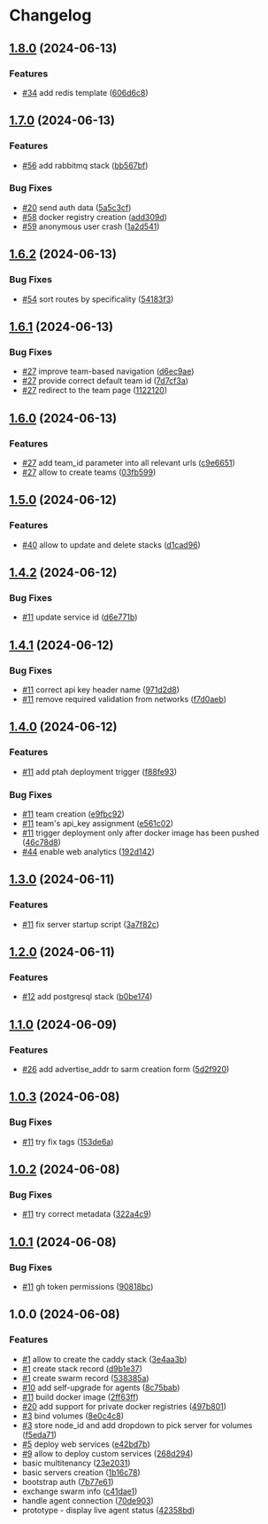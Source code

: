 # Changelog

## [1.8.0](https://github.com/ptah-sh/ptah_server/compare/v1.7.0...v1.8.0) (2024-06-13)


### Features

* [#34](https://github.com/ptah-sh/ptah_server/issues/34) add redis template ([606d6c8](https://github.com/ptah-sh/ptah_server/commit/606d6c890b5468a13a3b14ed083ddbe76ebdd4e5))

## [1.7.0](https://github.com/ptah-sh/ptah_server/compare/v1.6.2...v1.7.0) (2024-06-13)


### Features

* [#56](https://github.com/ptah-sh/ptah_server/issues/56) add rabbitmq stack ([bb567bf](https://github.com/ptah-sh/ptah_server/commit/bb567bf670623f61085ded34c11a4561a01ce5bd))


### Bug Fixes

* [#20](https://github.com/ptah-sh/ptah_server/issues/20) send auth data ([5a5c3cf](https://github.com/ptah-sh/ptah_server/commit/5a5c3cf7d519a692450a5179ba9d8d7527d097ba))
* [#58](https://github.com/ptah-sh/ptah_server/issues/58) docker registry creation ([add309d](https://github.com/ptah-sh/ptah_server/commit/add309d4fff5758877052d367a83a9b208533314))
* [#59](https://github.com/ptah-sh/ptah_server/issues/59) anonymous user crash ([1a2d541](https://github.com/ptah-sh/ptah_server/commit/1a2d5417a505dcd68a25544eb91f811d515d28b6))

## [1.6.2](https://github.com/ptah-sh/ptah_server/compare/v1.6.1...v1.6.2) (2024-06-13)


### Bug Fixes

* [#54](https://github.com/ptah-sh/ptah_server/issues/54) sort routes by specificality ([54183f3](https://github.com/ptah-sh/ptah_server/commit/54183f39ee56153bb0defda2b39a710fa55b70ec))

## [1.6.1](https://github.com/ptah-sh/ptah_server/compare/v1.6.0...v1.6.1) (2024-06-13)


### Bug Fixes

* [#27](https://github.com/ptah-sh/ptah_server/issues/27) improve team-based navigation ([d6ec9ae](https://github.com/ptah-sh/ptah_server/commit/d6ec9ae0e855e024b9f7e2159d10d0ca9be1a6b3))
* [#27](https://github.com/ptah-sh/ptah_server/issues/27) provide correct default team id ([7d7cf3a](https://github.com/ptah-sh/ptah_server/commit/7d7cf3a393c5822125a7cf2dcb56ce038271fc49))
* [#27](https://github.com/ptah-sh/ptah_server/issues/27) redirect to the team page ([1122120](https://github.com/ptah-sh/ptah_server/commit/1122120d0a34b799e964e31a90a99ac691e57aa2))

## [1.6.0](https://github.com/ptah-sh/ptah_server/compare/v1.5.0...v1.6.0) (2024-06-13)


### Features

* [#27](https://github.com/ptah-sh/ptah_server/issues/27) add team_id parameter into all relevant urls ([c9e6651](https://github.com/ptah-sh/ptah_server/commit/c9e6651b61435d8d62abeccbca3e30febff71e34))
* [#27](https://github.com/ptah-sh/ptah_server/issues/27) allow to create teams ([03fb599](https://github.com/ptah-sh/ptah_server/commit/03fb59959b3ec18708502d874971755f1ba9b8df))

## [1.5.0](https://github.com/ptah-sh/ptah_server/compare/v1.4.2...v1.5.0) (2024-06-12)


### Features

* [#40](https://github.com/ptah-sh/ptah_server/issues/40) allow to update and delete stacks ([d1cad96](https://github.com/ptah-sh/ptah_server/commit/d1cad9691d2cfba8a23fdb0db53d33705d5a5204))

## [1.4.2](https://github.com/ptah-sh/ptah_server/compare/v1.4.1...v1.4.2) (2024-06-12)


### Bug Fixes

* [#11](https://github.com/ptah-sh/ptah_server/issues/11) update service id ([d6e771b](https://github.com/ptah-sh/ptah_server/commit/d6e771b44833db49cc111d6436c0fb479f006251))

## [1.4.1](https://github.com/ptah-sh/ptah_server/compare/v1.4.0...v1.4.1) (2024-06-12)


### Bug Fixes

* [#11](https://github.com/ptah-sh/ptah_server/issues/11) correct api key header name ([971d2d8](https://github.com/ptah-sh/ptah_server/commit/971d2d8f68ed86c86def962b88d399d2ca1c4576))
* [#11](https://github.com/ptah-sh/ptah_server/issues/11) remove required validation from networks ([f7d0aeb](https://github.com/ptah-sh/ptah_server/commit/f7d0aeb0a8ea0a1eabb2104c87b774ffeb58b531))

## [1.4.0](https://github.com/ptah-sh/ptah_server/compare/v1.3.0...v1.4.0) (2024-06-12)


### Features

* [#11](https://github.com/ptah-sh/ptah_server/issues/11) add ptah deployment trigger ([f88fe93](https://github.com/ptah-sh/ptah_server/commit/f88fe93aceff69b38aa50b0806caacca424f44a5))


### Bug Fixes

* [#11](https://github.com/ptah-sh/ptah_server/issues/11) team creation ([e9fbc92](https://github.com/ptah-sh/ptah_server/commit/e9fbc926632661c4dd5798f553939de8a631ed24))
* [#11](https://github.com/ptah-sh/ptah_server/issues/11) team's api_key assignment ([e561c02](https://github.com/ptah-sh/ptah_server/commit/e561c023767efad248684c17ae35f6a5476acb23))
* [#11](https://github.com/ptah-sh/ptah_server/issues/11) trigger deployment only after docker image has been pushed ([46c78d8](https://github.com/ptah-sh/ptah_server/commit/46c78d849fa5289010b99177ab18210ca9e9f626))
* [#44](https://github.com/ptah-sh/ptah_server/issues/44) enable web analytics ([192d142](https://github.com/ptah-sh/ptah_server/commit/192d14249ec3ad16d162da98688d33dd1b615997))

## [1.3.0](https://github.com/ptah-sh/ptah_server/compare/v1.2.0...v1.3.0) (2024-06-11)


### Features

* [#11](https://github.com/ptah-sh/ptah_server/issues/11) fix server startup script ([3a7f82c](https://github.com/ptah-sh/ptah_server/commit/3a7f82cf713c24e52216bdf96be3180fc9869ad3))

## [1.2.0](https://github.com/ptah-sh/ptah_server/compare/v1.1.0...v1.2.0) (2024-06-11)


### Features

* [#12](https://github.com/ptah-sh/ptah_server/issues/12) add postgresql stack ([b0be174](https://github.com/ptah-sh/ptah_server/commit/b0be1744f383d224432e848425b0f57e18bd0a7c))

## [1.1.0](https://github.com/ptah-sh/ptah_server/compare/v1.0.3...v1.1.0) (2024-06-09)


### Features

* [#26](https://github.com/ptah-sh/ptah_server/issues/26) add advertise_addr to sarm creation form ([5d2f920](https://github.com/ptah-sh/ptah_server/commit/5d2f920ed69bd5d056b72ee7c496a783eaae1812))

## [1.0.3](https://github.com/ptah-sh/ptah_server/compare/v1.0.2...v1.0.3) (2024-06-08)


### Bug Fixes

* [#11](https://github.com/ptah-sh/ptah_server/issues/11) try fix tags ([153de6a](https://github.com/ptah-sh/ptah_server/commit/153de6a66bf200535de1ab00dbcbd1b257ff5773))

## [1.0.2](https://github.com/ptah-sh/ptah_server/compare/v1.0.1...v1.0.2) (2024-06-08)


### Bug Fixes

* [#11](https://github.com/ptah-sh/ptah_server/issues/11) try correct metadata ([322a4c9](https://github.com/ptah-sh/ptah_server/commit/322a4c9a6532852763e15bf639c7e4eee646c819))

## [1.0.1](https://github.com/ptah-sh/ptah_server/compare/v1.0.0...v1.0.1) (2024-06-08)


### Bug Fixes

* [#11](https://github.com/ptah-sh/ptah_server/issues/11) gh token permissions ([90818bc](https://github.com/ptah-sh/ptah_server/commit/90818bce3d6df3c8d497bddeffa1faa37ba34d1d))

## 1.0.0 (2024-06-08)


### Features

* [#1](https://github.com/ptah-sh/ptah_server/issues/1) allow to create the caddy stack ([3e4aa3b](https://github.com/ptah-sh/ptah_server/commit/3e4aa3be968b23d349dbc1a85bfcfc0aca2c28da))
* [#1](https://github.com/ptah-sh/ptah_server/issues/1) create stack record ([d9b1e37](https://github.com/ptah-sh/ptah_server/commit/d9b1e3727c25accbddbff54d1dba256cf0116a13))
* [#1](https://github.com/ptah-sh/ptah_server/issues/1) create swarm record ([538385a](https://github.com/ptah-sh/ptah_server/commit/538385a99b8dcd64c8a69e905e4c74f7d0a4ddec))
* [#10](https://github.com/ptah-sh/ptah_server/issues/10) add self-upgrade for agents ([8c75bab](https://github.com/ptah-sh/ptah_server/commit/8c75bab6b8124b5290502eba22cc6a3ca367624b))
* [#11](https://github.com/ptah-sh/ptah_server/issues/11) build docker image ([2ff63ff](https://github.com/ptah-sh/ptah_server/commit/2ff63ffbb8454f1156945a489fa9e376b6bb24fa))
* [#20](https://github.com/ptah-sh/ptah_server/issues/20) add support for private docker registries ([497b801](https://github.com/ptah-sh/ptah_server/commit/497b8016ae453df4f26ad7ff40450c7a2121b929))
* [#3](https://github.com/ptah-sh/ptah_server/issues/3) bind volumes ([8e0c4c8](https://github.com/ptah-sh/ptah_server/commit/8e0c4c81d50653cf76fbbb888ee63b86999f55e9))
* [#3](https://github.com/ptah-sh/ptah_server/issues/3) store node_id and add dropdown to pick server for volumes ([f5eda71](https://github.com/ptah-sh/ptah_server/commit/f5eda7188c3465f1d553724487988b220d3d8c5b))
* [#5](https://github.com/ptah-sh/ptah_server/issues/5) deploy web services ([e42bd7b](https://github.com/ptah-sh/ptah_server/commit/e42bd7bd8a8d87f1399bb09b4fccfc39bee864b3))
* [#9](https://github.com/ptah-sh/ptah_server/issues/9) allow to deploy custom services ([268d294](https://github.com/ptah-sh/ptah_server/commit/268d294bbc1fda94538450594d5b746c5dfd0f11))
* basic multitenancy ([23e2031](https://github.com/ptah-sh/ptah_server/commit/23e2031f092b9f80c66332e520b0e0eb375f8905))
* basic servers creation ([1b16c78](https://github.com/ptah-sh/ptah_server/commit/1b16c78c02270ab9f00f3019e68c28d57c53088a))
* bootstrap auth ([7b77e61](https://github.com/ptah-sh/ptah_server/commit/7b77e61cc39c2a242756e0596e4b2869d9b1a0cb))
* exchange swarm info ([c41dae1](https://github.com/ptah-sh/ptah_server/commit/c41dae169e49acef2b3a95ab3a37456ec3a6cc4a))
* handle agent connection ([70de903](https://github.com/ptah-sh/ptah_server/commit/70de903519913d1419d18d152d4f58be4bfdd0fa))
* prototype - display live agent status ([42358bd](https://github.com/ptah-sh/ptah_server/commit/42358bd16fd173dfb37db7f121d9c642f318b0eb))
